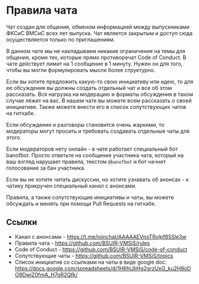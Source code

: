 # Правила чата

Чат создан для общения, обменом информацией между выпускниками ФКСиС ВМСиС всех лет выпуска.
Чат является закрытым и доступ сюда осуществляется только по приглашениям.

В данном чате мы не накладываем никакие ограничения на темы для общения, кроме тех, которые прямо противоречат Code of Conduct.
В чате действует лимит на 1 сообщение в 1 минуту. Нужен он для того, чтобы вы могли формулировать мысли более структурно.

Если вы хотите предложить какую-то свою инициативу или идею, то для ее обсуждения вы должны создать отдельный чат и все об этом рассказать. Вся нагрузка на модерацию и форматы обсуждения в таком случае лежит на вас. В нашем чате вы можете всем рассказать о своей инициативе. Также можете внести его в список сопутствующих чатов на гитхабе.

Если обсуждение и разговоры становится очень жаркими, то модераторы могут просить и требовать создавать отдельные чаты для этого.

Если модераторов нету онлайн - в чате работает специальный бот banofbot. Просто ответьте на сообщение участника чата, который на ваш взгляд нарушает правила, текстом `@banofbot` и бот начнет голосование за бан участника.

Если вы не хотите читать дискуссии, но хотите узнавать об анонсах - к чатику прикручен специальный канал с анонсами.

Правила, а также сопутствующие инициативы и чаты, вы можете обсуждать и менять при помощи Pull Requests на гитхабе.

## Ссылки

* Канал с анонсами - https://t.me/joinchat/AAAAAEVnoTRvlpf85Sle3w
* Правила чата - https://github.com/BSUIR-VMSiS/rules
* Code of Conduct - https://github.com/BSUIR-VMSiS/code-of-conduct
* Сопутствующие чаты - https://github.com/BSUIR-VMSiS/topics
* Список инициатив со ссылками на чаты в виде google doc: https://docs.google.com/spreadsheets/d/1H6hlJIiHg2grzUxG_ku2H8oDO9DwiZ0fmA_H7gR2Qfk/
